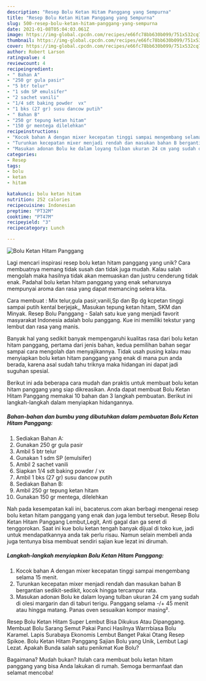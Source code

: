 ```yaml
---
description: "Resep Bolu Ketan Hitam Panggang yang Sempurna"
title: "Resep Bolu Ketan Hitam Panggang yang Sempurna"
slug: 500-resep-bolu-ketan-hitam-panggang-yang-sempurna
date: 2021-01-08T05:04:03.061Z
image: https://img-global.cpcdn.com/recipes/e66fc78bb630b099/751x532cq70/bolu-ketan-hitam-panggang-foto-resep-utama.jpg
thumbnail: https://img-global.cpcdn.com/recipes/e66fc78bb630b099/751x532cq70/bolu-ketan-hitam-panggang-foto-resep-utama.jpg
cover: https://img-global.cpcdn.com/recipes/e66fc78bb630b099/751x532cq70/bolu-ketan-hitam-panggang-foto-resep-utama.jpg
author: Robert Larson
ratingvalue: 4
reviewcount: 4
recipeingredient:
- " Bahan A"
- "250 gr gula pasir"
- "5 btr telur"
- "1 sdm SP emulsifer"
- "2 sachet vanili"
- "1/4 sdt baking powder  vx"
- "1 bks (27 gr) susu dancow putih"
- " Bahan B"
- "250 gr tepung ketan hitam"
- "150 gr mentega dilelehkan"
recipeinstructions:
- "Kocok bahan A dengan mixer kecepatan tinggi sampai mengembang selama 15 menit."
- "Turunkan kecepatan mixer menjadi rendah dan masukan bahan B bergantian sedikit-sedikit, kocok hingga tercampur rata."
- "Masukan adonan Bolu ke dalam loyang tulban ukuran 24 cm yang sudah di olesi margarin dan di taburi terigu. Panggang selama -/+ 45 menit atau hingga matang. Panas oven sesuaikan kompor masing²."
categories:
- Resep
tags:
- bolu
- ketan
- hitam

katakunci: bolu ketan hitam 
nutrition: 252 calories
recipecuisine: Indonesian
preptime: "PT32M"
cooktime: "PT47M"
recipeyield: "3"
recipecategory: Lunch

---
```



![Bolu Ketan Hitam Panggang](https://img-global.cpcdn.com/recipes/e66fc78bb630b099/751x532cq70/bolu-ketan-hitam-panggang-foto-resep-utama.jpg)

Lagi mencari inspirasi resep bolu ketan hitam panggang yang unik? Cara membuatnya memang tidak susah dan tidak juga mudah. Kalau salah mengolah maka hasilnya tidak akan memuaskan dan justru cenderung tidak enak. Padahal bolu ketan hitam panggang yang enak seharusnya mempunyai aroma dan rasa yang dapat memancing selera kita.

Cara membuat : Mix telur,gula pasir,vanili,Sp dan Bp dg kcpetan tinggi sampai putih kental berjejak,, Masukan tepung ketan hitam, SKM dan Minyak. Resep Bolu Panggang - Salah satu kue yang menjadi favorit masyarakat Indonesia adalah bolu panggang. Kue ini memiliki tekstur yang lembut dan rasa yang manis.

Banyak hal yang sedikit banyak mempengaruhi kualitas rasa dari bolu ketan hitam panggang, pertama dari jenis bahan, kedua pemilihan bahan segar sampai cara mengolah dan menyajikannya. Tidak usah pusing kalau mau menyiapkan bolu ketan hitam panggang yang enak di mana pun anda berada, karena asal sudah tahu triknya maka hidangan ini dapat jadi suguhan spesial.


Berikut ini ada beberapa cara mudah dan praktis untuk membuat bolu ketan hitam panggang yang siap dikreasikan. Anda dapat membuat Bolu Ketan Hitam Panggang memakai 10 bahan dan 3 langkah pembuatan. Berikut ini langkah-langkah dalam menyiapkan hidangannya.

<!--inarticleads1-->

##### Bahan-bahan dan bumbu yang dibutuhkan dalam pembuatan Bolu Ketan Hitam Panggang:

1. Sediakan  Bahan A:
1. Gunakan 250 gr gula pasir
1. Ambil 5 btr telur
1. Gunakan 1 sdm SP (emulsifer)
1. Ambil 2 sachet vanili
1. Siapkan 1/4 sdt baking powder / vx
1. Ambil 1 bks (27 gr) susu dancow putih
1. Sediakan  Bahan B:
1. Ambil 250 gr tepung ketan hitam
1. Gunakan 150 gr mentega, dilelehkan


Nah pada kesempatan kali ini, bacaterus.com akan berbagi mengenai resep bolu ketan hitam panggang yang enak dan juga lembut tersebut. Resep Bolu Ketan Hitam Panggang Lembut,Legit, Anti gagal dan ga seret di tenggorokan. Saat ini kue bolu ketan tengah banyak dijual di toko kue, jadi untuk mendapatkannya anda tak perlu risau. Namun selain membeli anda juga tentunya bisa membuat sendiri sajian kue lezat ini dirumah. 

<!--inarticleads2-->

##### Langkah-langkah menyiapkan Bolu Ketan Hitam Panggang:

1. Kocok bahan A dengan mixer kecepatan tinggi sampai mengembang selama 15 menit.
1. Turunkan kecepatan mixer menjadi rendah dan masukan bahan B bergantian sedikit-sedikit, kocok hingga tercampur rata.
1. Masukan adonan Bolu ke dalam loyang tulban ukuran 24 cm yang sudah di olesi margarin dan di taburi terigu. Panggang selama -/+ 45 menit atau hingga matang. Panas oven sesuaikan kompor masing².


Resep Bolu Ketan Hitam Super Lembut Bisa Dikukus Atau Dipanggang. Membuat Bolu Sarang Semut Pakai Panci Hasilnya Warrrbiasa Bolu Karamel. Lapis Surabaya Ekonomis Lembut Banget Pakai Otang Resep Spikoe. Bolu Ketan Hitam Panggang Sajian Bolu yang Unik, Lembut Lagi Lezat. Apakah Bunda salah satu penikmat Kue Bolu? 

Bagaimana? Mudah bukan? Itulah cara membuat bolu ketan hitam panggang yang bisa Anda lakukan di rumah. Semoga bermanfaat dan selamat mencoba!
